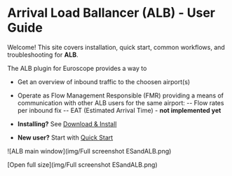 # Arrival Load Ballancer (ALB) - User Guide



Welcome! This site covers installation, quick start, common workflows, and troubleshooting for **ALB**.

The ALB plugin for Euroscope provides a way to
- Get an overview of inbound traffic to the choosen airport(s)
- Operate as Flow Management Responsible (FMR) providing a means of communication with other ALB users for the same airport:
-- Flow rates per inbound fix
-- EAT (Estimated Arrival Time) - **not implemented yet**


- **Installing?** See [Download & Install](download-install.md)

- **New user?** Start with [Quick Start](quick-start.md)

![ALB main window](img/Full screenshot ESandALB.png)

[Open full size](img/Full screenshot ESandALB.png)